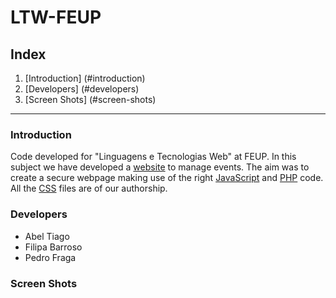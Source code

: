 # LTW-FEUP


## Index

1. [Introduction] (#introduction)
2. [Developers] (#developers)
3. [Screen Shots] (#screen-shots)

***

### Introduction

Code developed for "Linguagens e Tecnologias Web" at FEUP.
In this subject we have developed a [website](http://paginas.fe.up.pt/~up201303095/) to manage events. The aim was to create a secure webpage
making use of the right [JavaScript](https://wikipedia.org/wiki/JavaScript) and [PHP](https://wikipedia.org/wiki/PHP) code. All the [CSS](https://wikipedia.org/wiki/Cascading_Style_Sheets) files are of our authorship. 


### Developers

* Abel Tiago
* Filipa Barroso
* Pedro Fraga

### Screen Shots
